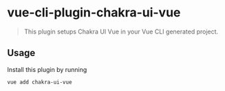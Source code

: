 # vue-cli-plugin-chakra-ui-vue

> This plugin setups Chakra UI Vue in your Vue CLI generated project.

## Usage
Install this plugin by running

``` sh
vue add chakra-ui-vue
```